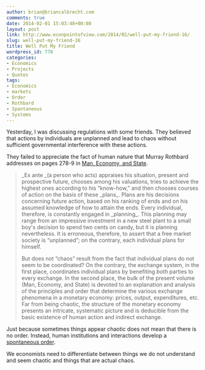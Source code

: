 ```yaml
---
author: brian@briancalbrecht.com
comments: true
date: 2014-02-01 15:03:48+00:00
layout: post
link: http://www.econpointofview.com/2014/02/well-put-my-friend-16/
slug: well-put-my-friend-16
title: Well Put My Friend
wordpress_id: 778
categories:
- Economics
- Projects
- Quotes
tags:
- Economics
- markets
- Order
- Rothbard
- Spontaneous
- Systems
---
```


Yesterday, I was discussing regulations with some friends. They believed that actions by individuals are unplanned and lead to chaos without sufficient governmental interference with these actions. 

They failed to appreciate the fact of human nature that Murray Rothbard addresses on pages 278-9 in [Man, Economy, and State](http://econpointofview.com/2013/09/28/rothbards-chapter-1-fundamentals-of-human-action/).



<blockquote>_Ex ante _(a person who acts) appraises his situation, present and prospective future, chooses among his valuations, tries to achieve the highest ones according to his “know-how,” and then chooses courses of action on the basis of these _plans_. Plans are his decisions concerning future action, based on his ranking of ends and on his assumed knowledge of how to attain the ends. Every individual, therefore, is constantly engaged in _planning_. This planning may range from an impressive investment in a new steel plant to a small boy's decision to spend two cents on candy, but it is planning nevertheless. It is erroneous, therefore, to assert that a free market society is “unplanned”; on the contrary, each individual plans for himself. 

But does not “chaos” result from the fact that individual plans do not seem to be coordinated? On the contrary, the exchange system, in the first place, coordinates individual plans by benefiting _both_ parties to every exchange. In the second place, the bulk of the present volume (Man, Economy, and State) is devoted to an explanation and analysis of the principles and order that determine the various exchange phenomena in a monetary economy: prices, output, expenditures, etc. Far from being chaotic, the structure of the monetary economy presents an intricate, systematic picture and is deducible from the basic existence of human action and indirect exchange.</blockquote>



Just because sometimes things appear chaotic does not mean that there is no order. Instead, human institutions and interactions develop a [spontaneous order](http://cafehayek.com/2013/11/quotation-of-the-day-808.html).

We economists need to differentiate between things we do not understand and seem chaotic and things that are actual chaos.
